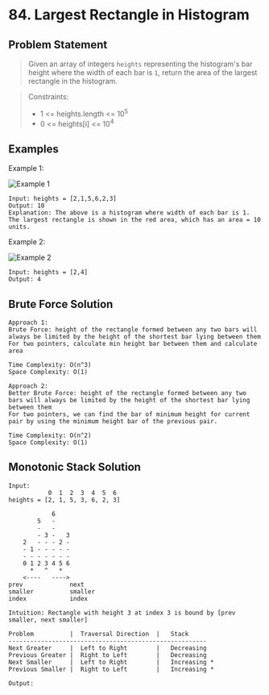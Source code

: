 # 84. Largest Rectangle in Histogram

## Problem Statement

> Given an array of integers `heights` representing the histogram's bar height where the width of each bar is `1`, return the area of the largest rectangle in the histogram.

> Constraints:
>
> - 1 <= heights.length <= 10<sup>5</sup>
> - 0 <= heights[i] <= 10<sup>4</sup>

## Examples

Example 1:

![Example 1](https://assets.leetcode.com/uploads/2021/01/04/histogram.jpg)

```
Input: heights = [2,1,5,6,2,3]
Output: 10
Explanation: The above is a histogram where width of each bar is 1.
The largest rectangle is shown in the red area, which has an area = 10 units.
```

Example 2:

![Example 2](https://assets.leetcode.com/uploads/2021/01/04/histogram-1.jpg)

```
Input: heights = [2,4]
Output: 4
```

## Brute Force Solution

```
Approach 1:
Brute Force: height of the rectangle formed between any two bars will always be limited by the height of the shortest bar lying between them
For two pointers, calculate min height bar between them and calculate area

Time Complexity: O(n^3)
Space Complexity: O(1)

Approach 2:
Better Brute Force: height of the rectangle formed between any two bars will always be limited by the height of the shortest bar lying between them
For two pointers, we can find the bar of minimum height for current pair by using the minimum height bar of the previous pair.

Time Complexity: O(n^2)
Space Complexity: O(1)
```

## Monotonic Stack Solution

```
Input:
           0  1  2  3  4  5  6
heights = [2, 1, 5, 3, 6, 2, 3]

            6
        5   -
        -   -
        - 3 -   3
    2   - - - 2 -
    - 1 - - - - -
    - - - - - - -
    0 1 2 3 4 5 6
      *   ^   *
    <----   ---->
prev             next
smaller          smaller
index            index

Intuition: Rectangle with height 3 at index 3 is bound by [prev smaller, next smaller]

Problem          |  Traversal Direction  |   Stack
-------------------------------------------------------
Next Greater     |  Left to Right        |   Decreasing
Previous Greater |  Right to Left        |   Decreasing
Next Smaller     |  Left to Right        |   Increasing *
Previous Smaller |  Right to Left        |   Increasing *

Output:
```
